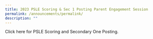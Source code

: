 ```yaml
---
title: 2023 PSLE Scoring & Sec 1 Posting Parent Engagement Session
permalink: /announcements/permalink/
description: ""
---
```

Click here for PSLE Scoring and Secondary One Posting.
